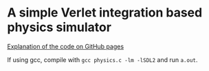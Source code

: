 # A simple Verlet integration based physics simulator

[Explanation of the code on GitHub pages](http://10maurycy10.github.io/tutorials/a_super_simple_physics_engine/)

If using gcc, compile with `gcc physics.c -lm -lSDL2` and run `a.out`.
